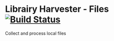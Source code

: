 # Librairy Harvester - Files [![Build Status](https://travis-ci.org/librairy/harvester-file.svg?branch=develop)](https://travis-ci.org/librairy/harvester-file)

Collect and process local files
